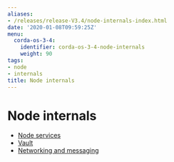 ```yaml
---
aliases:
- /releases/release-V3.4/node-internals-index.html
date: '2020-01-08T09:59:25Z'
menu:
  corda-os-3-4:
    identifier: corda-os-3-4-node-internals
    weight: 90
tags:
- node
- internals
title: Node internals
---
```



# Node internals



* [Node services](node-services.md)
* [Vault](vault.md)
* [Networking and messaging](messaging.md)



